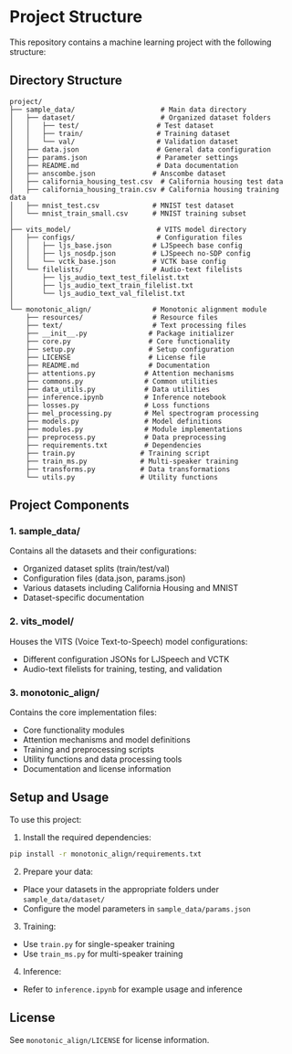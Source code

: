 # Project Structure

This repository contains a machine learning project with the following structure:

## Directory Structure

```
project/
├── sample_data/                     # Main data directory
│   ├── dataset/                     # Organized dataset folders
│   │   ├── test/                   # Test dataset
│   │   ├── train/                  # Training dataset
│   │   └── val/                    # Validation dataset
│   ├── data.json                   # General data configuration
│   ├── params.json                 # Parameter settings
│   ├── README.md                   # Data documentation
│   ├── anscombe.json              # Anscombe dataset
│   ├── california_housing_test.csv  # California housing test data
│   ├── california_housing_train.csv # California housing training data
│   ├── mnist_test.csv             # MNIST test dataset
│   └── mnist_train_small.csv      # MNIST training subset
│
├── vits_model/                     # VITS model directory
│   ├── configs/                    # Configuration files
│   │   ├── ljs_base.json          # LJSpeech base config
│   │   ├── ljs_nosdp.json         # LJSpeech no-SDP config
│   │   └── vctk_base.json         # VCTK base config
│   └── filelists/                 # Audio-text filelists
│       ├── ljs_audio_text_test_filelist.txt
│       ├── ljs_audio_text_train_filelist.txt
│       └── ljs_audio_text_val_filelist.txt
│
└── monotonic_align/               # Monotonic alignment module
    ├── resources/                 # Resource files
    ├── text/                      # Text processing files
    ├── __init__.py               # Package initializer
    ├── core.py                   # Core functionality
    ├── setup.py                  # Setup configuration
    ├── LICENSE                   # License file
    ├── README.md                 # Documentation
    ├── attentions.py            # Attention mechanisms
    ├── commons.py               # Common utilities
    ├── data_utils.py            # Data utilities
    ├── inference.ipynb          # Inference notebook
    ├── losses.py                # Loss functions
    ├── mel_processing.py        # Mel spectrogram processing
    ├── models.py                # Model definitions
    ├── modules.py               # Module implementations
    ├── preprocess.py            # Data preprocessing
    ├── requirements.txt         # Dependencies
    ├── train.py                # Training script
    ├── train_ms.py             # Multi-speaker training
    ├── transforms.py           # Data transformations
    └── utils.py                # Utility functions
```

## Project Components

### 1. sample_data/
Contains all the datasets and their configurations:
- Organized dataset splits (train/test/val)
- Configuration files (data.json, params.json)
- Various datasets including California Housing and MNIST
- Dataset-specific documentation

### 2. vits_model/
Houses the VITS (Voice Text-to-Speech) model configurations:
- Different configuration JSONs for LJSpeech and VCTK
- Audio-text filelists for training, testing, and validation

### 3. monotonic_align/
Contains the core implementation files:
- Core functionality modules
- Attention mechanisms and model definitions
- Training and preprocessing scripts
- Utility functions and data processing tools
- Documentation and license information

## Setup and Usage

To use this project:

1. Install the required dependencies:
```bash
pip install -r monotonic_align/requirements.txt
```

2. Prepare your data:
- Place your datasets in the appropriate folders under `sample_data/dataset/`
- Configure the model parameters in `sample_data/params.json`

3. Training:
- Use `train.py` for single-speaker training
- Use `train_ms.py` for multi-speaker training

4. Inference:
- Refer to `inference.ipynb` for example usage and inference

## License

See `monotonic_align/LICENSE` for license information.
